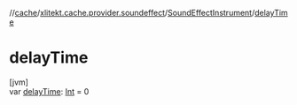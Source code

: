 //[cache](../../../index.md)/[xlitekt.cache.provider.soundeffect](../index.md)/[SoundEffectInstrument](index.md)/[delayTime](delay-time.md)

# delayTime

[jvm]\
var [delayTime](delay-time.md): [Int](https://kotlinlang.org/api/latest/jvm/stdlib/kotlin/-int/index.html) = 0

